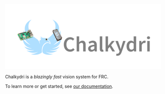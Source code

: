 
![A phoenix with a Pi camera module v3 wide for an eye, wielding a Raspberry Pi 5 and a Coral edge TPU](./assets/banner.png)

Chalkydri is a *blazingly fast* vision system for FRC.

To learn more or get started, see [our documentation](https://vision.waterga.me/).

